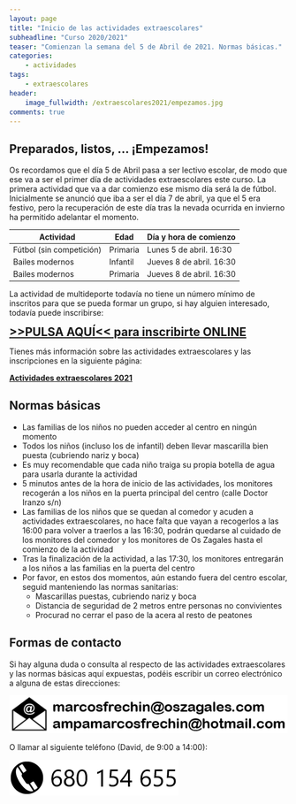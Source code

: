 ```yaml
---
layout: page
title: "Inicio de las actividades extraescolares"
subheadline: "Curso 2020/2021"
teaser: "Comienzan la semana del 5 de Abril de 2021. Normas básicas."
categories:
    - actividades
tags:
    - extraescolares
header:
    image_fullwidth: /extraescolares2021/empezamos.jpg
comments: true
---
```

<!--more-->
<style>
    .high-visibility {
        font-size: 1.5em;
        border: 1px;
        border-radius: 2px;
        text-align: center;
    }
</style>

## Preparados, listos, ... ¡Empezamos!

Os recordamos que el día 5 de Abril pasa a ser lectivo escolar, de modo que ese va a ser el primer día de actividades extraescolares este curso. La primera actividad que va a dar comienzo ese mismo día será la de fútbol. Inicialmente se anunció que iba a ser el día 7 de abril, ya que el 5 era festivo, pero la recuperación de este día tras la nevada ocurrida en invierno ha permitido adelantar el momento.

Actividad | Edad | Día y hora de comienzo
----------|--------|---------
Fútbol (sin competición) | Primaria | Lunes 5 de abril. 16:30
Bailes modernos | Infantil | Jueves 8 de abril. 16:30
Bailes modernos | Primaria | Jueves 8 de abril. 16:30

La actividad de multideporte todavía no tiene un número mínimo de inscritos para que se pueda formar un grupo, si hay alguien interesado, todavía puede inscribirse:

**<a href="https://forms.gle/dDaXVXkTgDt3wMpy9" target="_blank" class="high-visibility">>>PULSA AQUÍ<< para inscribirte ONLINE</a>**

Tienes más información sobre las actividades extraescolares y las inscripciones en la siguiente página:

**[Actividades extraescolares 2021](actividades/actividades2021/)**

## Normas básicas

- Las familias de los niños no pueden acceder al centro en ningún momento
- Todos los niños (incluso los de infantil) deben llevar mascarilla bien puesta (cubriendo nariz y boca)
- Es muy recomendable que cada niño traiga su propia botella de agua para usarla durante la actividad
- 5 minutos antes de la hora de inicio de las actividades, los monitores recogerán a los niños en la puerta principal del centro (calle Doctor Iranzo s/n)
- Las familias de los niños que se quedan al comedor y acuden a actividades extraescolares, no hace falta que vayan a recogerlos a las 16:00 para volver a traerlos a las 16:30, podrán quedarse al cuidado de los monitores del comedor y los monitores de Os Zagales hasta el comienzo de la actividad
- Tras la finalización de la actividad, a las 17:30, los monitores entregarán a los niños a las familias en la puerta del centro
- Por favor, en estos dos momentos, aún estando fuera del centro escolar, seguid manteniendo las normas sanitarias:
  - Mascarillas puestas, cubriendo nariz y boca
  - Distancia de seguridad de 2 metros entre personas no convivientes
  - Procurad no cerrar el paso de la acera al resto de peatones

## Formas de contacto

Si hay alguna duda o consulta al respecto de las actividades extraescolares y las normas básicas aquí expuestas, podéis escribir un correo electrónico a alguna de estas direcciones:

[![Emails de contacto](/images/emailsExtraescolares.png "Emails de contacto")](mailto:marcosfrechin@oszagales.com)

O llamar al siguiente teléfono (David, de 9:00 a 14:00):

[![Teléfono Os Zagales](/images/tlfOsZagales.png "Teléfono Os Zagales")](tel:+34680154655)
